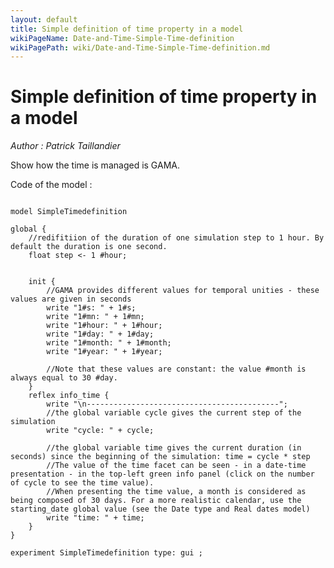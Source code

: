 ```yaml
---
layout: default
title: Simple definition of time property in a model
wikiPageName: Date-and-Time-Simple-Time-definition
wikiPagePath: wiki/Date-and-Time-Simple-Time-definition.md
---
```

[//]: # (keyword|constant_#sec)
[//]: # (keyword|constant_#minute)
[//]: # (keyword|constant_#d)
[//]: # (keyword|constant_#month)
[//]: # (keyword|constant_#year)
[//]: # (keyword|concept_date)
# Simple definition of time property in a model


_Author : Patrick Taillandier_

Show how the time is managed is GAMA.


Code of the model : 

```

model SimpleTimedefinition

global {
	//redifitiion of the duration of one simulation step to 1 hour. By default the duration is one second.
	float step <- 1 #hour;
	
	
	init {
		//GAMA provides different values for temporal unities - these values are given in seconds
		write "1#s: " + 1#s;
		write "1#mn: " + 1#mn;
		write "1#hour: " + 1#hour;
		write "1#day: " + 1#day;
		write "1#month: " + 1#month;
		write "1#year: " + 1#year;
		
		//Note that these values are constant: the value #month is always equal to 30 #day. 
	}
	reflex info_time {
		write "\n-------------------------------------------";
		//the global variable cycle gives the current step of the simulation
		write "cycle: " + cycle;
		
		//the global variable time gives the current duration (in seconds) since the beginning of the simulation: time = cycle * step
		//The value of the time facet can be seen - in a date-time presentation - in the top-left green info panel (click on the number of cycle to see the time value).
		//When presenting the time value, a month is considered as being composed of 30 days. For a more realistic calendar, use the starting_date global value (see the Date type and Real dates model)
		write "time: " + time;
	}
}

experiment SimpleTimedefinition type: gui ;
```
